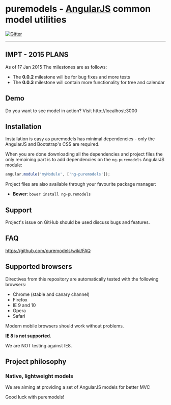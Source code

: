 # puremodels - [AngularJS](http://angularjs.org/) common model utilities

[![Gitter](https://badges.gitter.im/Join%20Chat.svg)](https://gitter.im/puremodels?utm_source=badge&utm_medium=badge&utm_campaign=pr-badge&utm_content=badge)

***

## IMPT - 2015 PLANS

As of 17 Jan 2015 The milestones are as follows:

* The **0.0.2** milestone will be for bug fixes and more tests
* The **0.0.3** milestone will contain more functionality for tree and calendar


## Demo

Do you want to see model in action? Visit http://localhost:3000

## Installation

Installation is easy as puremodels has minimal dependencies - only the AngularJS and Bootstrap's CSS are required.

When you are done downloading all the dependencies and project files the only remaining part is to add dependencies on the `ng-puremodels` AngularJS module:

```javascript
angular.module('myModule', ['ng-puremodels']);
```

Project files are also available through your favourite package manager:
* **Bower**: `bower install ng-puremodels`

## Support

Project's issue on GitHub should be used discuss bugs and features.

## FAQ

https://github.com/puremodels/wiki/FAQ

## Supported browsers

Directives from this repository are automatically tested with the following browsers:
* Chrome (stable and canary channel)
* Firefox
* IE 9 and 10
* Opera
* Safari

Modern mobile browsers should work without problems.

**IE 8 is not supported**.

We are  NOT  testing against IE8.

## Project philosophy

### Native, lightweight models

We are aiming at providing a set of AngularJS models for better MVC

Good luck with puremodels!